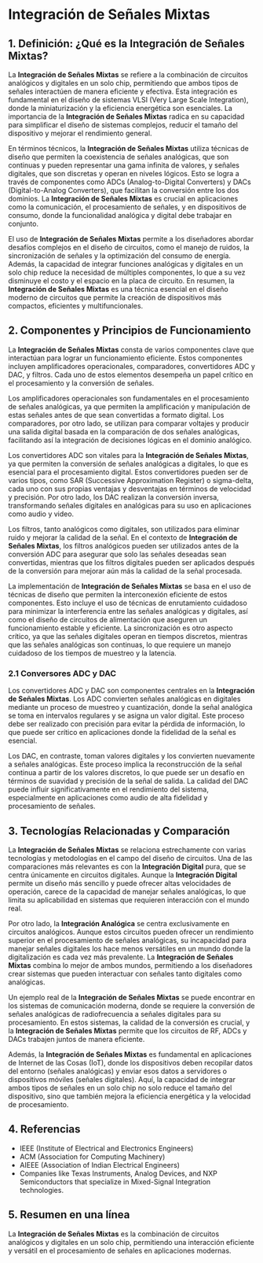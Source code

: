 # Integración de Señales Mixtas

## 1. Definición: ¿Qué es la **Integración de Señales Mixtas**?
La **Integración de Señales Mixtas** se refiere a la combinación de circuitos analógicos y digitales en un solo chip, permitiendo que ambos tipos de señales interactúen de manera eficiente y efectiva. Esta integración es fundamental en el diseño de sistemas VLSI (Very Large Scale Integration), donde la miniaturización y la eficiencia energética son esenciales. La importancia de la **Integración de Señales Mixtas** radica en su capacidad para simplificar el diseño de sistemas complejos, reducir el tamaño del dispositivo y mejorar el rendimiento general. 

En términos técnicos, la **Integración de Señales Mixtas** utiliza técnicas de diseño que permiten la coexistencia de señales analógicas, que son continuas y pueden representar una gama infinita de valores, y señales digitales, que son discretas y operan en niveles lógicos. Esto se logra a través de componentes como ADCs (Analog-to-Digital Converters) y DACs (Digital-to-Analog Converters), que facilitan la conversión entre los dos dominios. La **Integración de Señales Mixtas** es crucial en aplicaciones como la comunicación, el procesamiento de señales, y en dispositivos de consumo, donde la funcionalidad analógica y digital debe trabajar en conjunto.

El uso de **Integración de Señales Mixtas** permite a los diseñadores abordar desafíos complejos en el diseño de circuitos, como el manejo de ruidos, la sincronización de señales y la optimización del consumo de energía. Además, la capacidad de integrar funciones analógicas y digitales en un solo chip reduce la necesidad de múltiples componentes, lo que a su vez disminuye el costo y el espacio en la placa de circuito. En resumen, la **Integración de Señales Mixtas** es una técnica esencial en el diseño moderno de circuitos que permite la creación de dispositivos más compactos, eficientes y multifuncionales.

## 2. Componentes y Principios de Funcionamiento
La **Integración de Señales Mixtas** consta de varios componentes clave que interactúan para lograr un funcionamiento eficiente. Estos componentes incluyen amplificadores operacionales, comparadores, convertidores ADC y DAC, y filtros. Cada uno de estos elementos desempeña un papel crítico en el procesamiento y la conversión de señales.

Los amplificadores operacionales son fundamentales en el procesamiento de señales analógicas, ya que permiten la amplificación y manipulación de estas señales antes de que sean convertidas a formato digital. Los comparadores, por otro lado, se utilizan para comparar voltajes y producir una salida digital basada en la comparación de dos señales analógicas, facilitando así la integración de decisiones lógicas en el dominio analógico.

Los convertidores ADC son vitales para la **Integración de Señales Mixtas**, ya que permiten la conversión de señales analógicas a digitales, lo que es esencial para el procesamiento digital. Estos convertidores pueden ser de varios tipos, como SAR (Successive Approximation Register) o sigma-delta, cada uno con sus propias ventajas y desventajas en términos de velocidad y precisión. Por otro lado, los DAC realizan la conversión inversa, transformando señales digitales en analógicas para su uso en aplicaciones como audio y video.

Los filtros, tanto analógicos como digitales, son utilizados para eliminar ruido y mejorar la calidad de la señal. En el contexto de **Integración de Señales Mixtas**, los filtros analógicos pueden ser utilizados antes de la conversión ADC para asegurar que solo las señales deseadas sean convertidas, mientras que los filtros digitales pueden ser aplicados después de la conversión para mejorar aún más la calidad de la señal procesada.

La implementación de **Integración de Señales Mixtas** se basa en el uso de técnicas de diseño que permiten la interconexión eficiente de estos componentes. Esto incluye el uso de técnicas de enrutamiento cuidadoso para minimizar la interferencia entre las señales analógicas y digitales, así como el diseño de circuitos de alimentación que aseguren un funcionamiento estable y eficiente. La sincronización es otro aspecto crítico, ya que las señales digitales operan en tiempos discretos, mientras que las señales analógicas son continuas, lo que requiere un manejo cuidadoso de los tiempos de muestreo y la latencia.

### 2.1 Conversores ADC y DAC
Los convertidores ADC y DAC son componentes centrales en la **Integración de Señales Mixtas**. Los ADC convierten señales analógicas en digitales mediante un proceso de muestreo y cuantización, donde la señal analógica se toma en intervalos regulares y se asigna un valor digital. Este proceso debe ser realizado con precisión para evitar la pérdida de información, lo que puede ser crítico en aplicaciones donde la fidelidad de la señal es esencial.

Los DAC, en contraste, toman valores digitales y los convierten nuevamente a señales analógicas. Este proceso implica la reconstrucción de la señal continua a partir de los valores discretos, lo que puede ser un desafío en términos de suavidad y precisión de la señal de salida. La calidad del DAC puede influir significativamente en el rendimiento del sistema, especialmente en aplicaciones como audio de alta fidelidad y procesamiento de señales.

## 3. Tecnologías Relacionadas y Comparación
La **Integración de Señales Mixtas** se relaciona estrechamente con varias tecnologías y metodologías en el campo del diseño de circuitos. Una de las comparaciones más relevantes es con la **Integración Digital** pura, que se centra únicamente en circuitos digitales. Aunque la **Integración Digital** permite un diseño más sencillo y puede ofrecer altas velocidades de operación, carece de la capacidad de manejar señales analógicas, lo que limita su aplicabilidad en sistemas que requieren interacción con el mundo real.

Por otro lado, la **Integración Analógica** se centra exclusivamente en circuitos analógicos. Aunque estos circuitos pueden ofrecer un rendimiento superior en el procesamiento de señales analógicas, su incapacidad para manejar señales digitales los hace menos versátiles en un mundo donde la digitalización es cada vez más prevalente. La **Integración de Señales Mixtas** combina lo mejor de ambos mundos, permitiendo a los diseñadores crear sistemas que pueden interactuar con señales tanto digitales como analógicas.

Un ejemplo real de la **Integración de Señales Mixtas** se puede encontrar en los sistemas de comunicación moderna, donde se requiere la conversión de señales analógicas de radiofrecuencia a señales digitales para su procesamiento. En estos sistemas, la calidad de la conversión es crucial, y la **Integración de Señales Mixtas** permite que los circuitos de RF, ADCs y DACs trabajen juntos de manera eficiente.

Además, la **Integración de Señales Mixtas** es fundamental en aplicaciones de Internet de las Cosas (IoT), donde los dispositivos deben recopilar datos del entorno (señales analógicas) y enviar esos datos a servidores o dispositivos móviles (señales digitales). Aquí, la capacidad de integrar ambos tipos de señales en un solo chip no solo reduce el tamaño del dispositivo, sino que también mejora la eficiencia energética y la velocidad de procesamiento.

## 4. Referencias
- IEEE (Institute of Electrical and Electronics Engineers)
- ACM (Association for Computing Machinery)
- AIEEE (Association of Indian Electrical Engineers)
- Companies like Texas Instruments, Analog Devices, and NXP Semiconductors that specialize in Mixed-Signal Integration technologies.

## 5. Resumen en una línea
La **Integración de Señales Mixtas** es la combinación de circuitos analógicos y digitales en un solo chip, permitiendo una interacción eficiente y versátil en el procesamiento de señales en aplicaciones modernas.